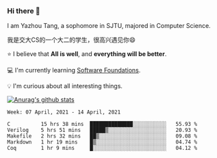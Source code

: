 ### Hi there 👋
I am Yazhou Tang, a sophomore in SJTU, majored in Computer Science.

我是交大CS的一个大二的学生，很高兴遇见你:smile:

:star: I believe that **All is well**, and **everything will be better**.

:computer: I'm currently learning [Software Foundations](https://softwarefoundations.cis.upenn.edu/).

:bulb: I'm curious about all interesting things.

[![Anurag's github stats](https://github-readme-stats.vercel.app/api?username=ADSWT518&count_private=true)](https://github.com/anuraghazra/github-readme-stats)

<!--START_SECTION:waka-->
```text
Week: 07 April, 2021 - 14 April, 2021

C          15 hrs 38 mins  ██████████████░░░░░░░░░░░   55.93 % 
Verilog    5 hrs 51 mins   █████▒░░░░░░░░░░░░░░░░░░░   20.93 % 
Makefile   2 hrs 32 mins   ██▒░░░░░░░░░░░░░░░░░░░░░░   09.08 % 
Markdown   1 hr 19 mins    █▒░░░░░░░░░░░░░░░░░░░░░░░   04.74 % 
Coq        1 hr 9 mins     █░░░░░░░░░░░░░░░░░░░░░░░░   04.12 % 
```
<!--END_SECTION:waka-->

<!--
**ADSWT518/ADSWT518** is a ✨ _special_ ✨ repository because its `README.md` (this file) appears on your GitHub profile.

Here are some ideas to get you started:

- 🔭 I’m currently working on ...
- 🌱 I’m currently learning ...
- 👯 I’m looking to collaborate on ...
- 🤔 I’m looking for help with ...
- 💬 Ask me about ...
- 📫 How to reach me: ...
- 😄 Pronouns: ...
- ⚡ Fun fact: ...
-->
